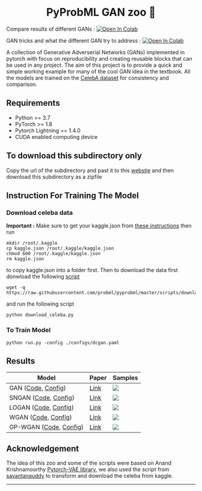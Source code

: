 <h1 align="center">
  <b>PyProbML GAN zoo 🐅 </b><br>
</h1>

Compare results of different GANs : <a href="https://colab.research.google.com/github/probml/probml-notebooks/blob/main/notebooks/gan_compare_results.ipynb" target="_parent"><img src="https://colab.research.google.com/assets/colab-badge.svg" alt="Open In Colab"/></a>


GAN tricks and what the different GAN try to address : <a href="https://colab.research.google.com/github/probml/probml-notebooks/blob/main/notebooks/gan_tricks.ipynb" target="_parent"><img src="https://colab.research.google.com/assets/colab-badge.svg" alt="Open In Colab"/></a>


A collection of Generative Adverserial Networks (GANs) implemented in pytorch with focus on reproducibility and creating reusable blocks that can be used in any project. The aim of this project is to provide
a quick and simple working example for many of the cool GAN idea in the textbook. All the models are trained on the [CelebA dataset](http://mmlab.ie.cuhk.edu.hk/projects/CelebA.html)
for consistency and comparison. 

## Requirements
- Python >= 3.7
- PyTorch >= 1.8
- Pytorch Lightning  == 1.4.0
- CUDA enabled computing device

## To download this subdirectory only 

Copy the url of the subdirectory and past it to this [webstie](https://download-directory.github.io) and then download this subdirectory as a zipfile

## Instruction For Training The Model

### Download celeba data

**Important :** Make sure to get your kaggle.json from [these instructions](https://github.com/Kaggle/kaggle-api#api-credentials) then run 

```
mkdir /root/.kaggle 
cp kaggle.json /root/.kaggle/kaggle.json
chmod 600 /root/.kaggle/kaggle.json
rm kaggle.json
```

to copy kaggle.json into a folder first. Then to download the data first donwload the following [script](https://github.com/probml/pyprobml/blob/master/scripts/download_celeba.py)
```
wget -q https://raw.githubusercontent.com/probml/pyprobml/master/scripts/download_celeba.py
```
and run the following script
```
python download_celeba.py
```

### To Train Model

```
python run.py -config ./configs/dcgan.yaml
```
## Results

| Model                                                                  | Paper                                            | Samples |
|------------------------------------------------------------------------|--------------------------------------------------|---------|
| GAN ([Code][dcgan_code], [Config][dcgan_config])                       |[Link](https://arxiv.org/abs/1406.2661)           |  ![][1] |
| SNGAN ([Code][sngan_code], [Config][sngan_config])                     |[Link](https://arxiv.org/abs/1802.05957)          |  ![][2] |
| LOGAN ([Code][logan_code], [Config][logan_config])                     |[Link](https://arxiv.org/abs/1912.00953)          |  ![][3] |
| WGAN ([Code][wgan_code], [Config][wgan_config])                        |[Link](https://arxiv.org/abs/1701.07875)          |  ![][4] |
| GP-WGAN   ([Code][gp_wgan_code], [Config][gp_wgan_config])             |[Link](https://arxiv.org/pdf/1704.00028.pdf)      |  ![][5] |


## Acknowledgement

The idea of this zoo and some of the scripts were based on Anand Krishnamoorthy [Pytorch-VAE library](https://github.com/AntixK/PyTorch-VAE), we also used the script from [sayantanauddy](https://github.com/sayantanauddy/vae_lightning) to transform and download the celeba from kaggle. 

-----------

[dcgan_code]: https://raw.githubusercontent.com/probml/pyprobml/master/gan/models/dcgan.py
[gp_wgan_code]: https://raw.githubusercontent.com/probml/pyprobml/master/gan/models/gp_wgan.py
[logan_code]: https://raw.githubusercontent.com/probml/pyprobml/master/gan/models/logan.py
[sngan_code]: https://raw.githubusercontent.com/probml/pyprobml/master/gan/models/sngan.py
[wgan_code]: https://github.com/probml/pyprobml/blob/master/gan/models/wgan.py

[dcgan_config]: https://github.com/probml/pyprobml/blob/master/gan/configs/dcgan.yaml
[gp_wgan_config]: https://github.com/probml/pyprobml/blob/master/gan/configs/gp_wgan.yaml
[logan_config]: https://github.com/probml/pyprobml/blob/master/gan/configs/logan.yaml
[sngan_config]: https://github.com/probml/pyprobml/blob/master/gan/configs/sngan.yaml
[wgan_config]: https://github.com/probml/pyprobml/blob/master/gan/configs/wgan.yaml

[1]: https://github.com/probml/pyprobml/blob/master/gan/assets/dcgan.png
[2]: https://github.com/probml/pyprobml/blob/master/gan/assets/logan.png
[3]: https://github.com/probml/pyprobml/blob/master/gan/assets/sngan.png
[4]: https://github.com/probml/pyprobml/blob/master/gan/assets/wgan.png
[5]: https://github.com/probml/pyprobml/blob/master/gan/assets/gp_wgan.png
